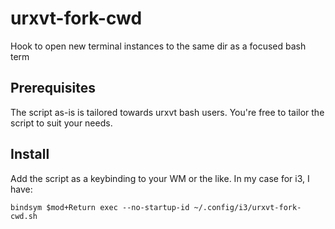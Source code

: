 # urxvt-fork-cwd
Hook to open new terminal instances to the same dir as a focused bash term

## Prerequisites
The script as-is is tailored towards urxvt bash users. You're free to tailor the script to suit your needs.

## Install
Add the script as a keybinding to your WM or the like. In my case for i3, I have:

```
bindsym $mod+Return exec --no-startup-id ~/.config/i3/urxvt-fork-cwd.sh
```
